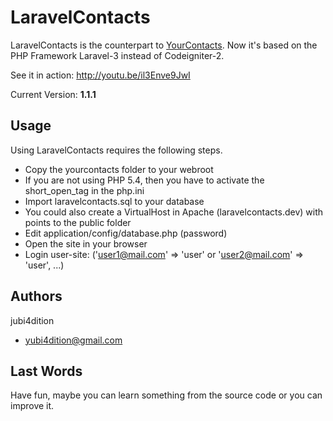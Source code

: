LaravelContacts
===============

LaravelContacts is the counterpart to [YourContacts](https://github.com/jubi4dition/yourcontacts). 
Now it's based on the PHP Framework Laravel-3 instead of Codeigniter-2.

See it in action: http://youtu.be/il3Enve9JwI

Current Version: **1.1.1**

Usage
-----

Using LaravelContacts requires the following steps.

* Copy the yourcontacts folder to your webroot
* If you are not using PHP 5.4, then you have to activate the short_open_tag in the php.ini
* Import laravelcontacts.sql to your database
* You could also create a VirtualHost in Apache (laravelcontacts.dev) with points to the public folder
* Edit application/config/database.php (password)
* Open the site in your browser
* Login user-site: ('user1@mail.com' => 'user' or 'user2@mail.com' => 'user', ...)

Authors
-------

jubi4dition

* yubi4dition@gmail.com

Last Words
----------

Have fun, maybe you can learn something from the source code or you can improve it.

